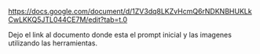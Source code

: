 https://docs.google.com/document/d/1ZV3dq8LKZvHcmQ6rNDKNBHUKLkCwLKKQ5JTL044CE7M/edit?tab=t.0

Dejo el link al documento donde esta el prompt inicial y las imagenes utilizando las herramientas.
